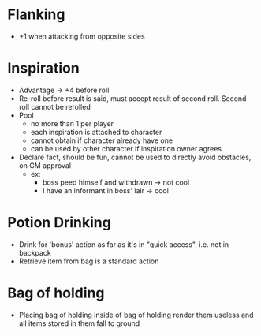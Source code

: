 # Flanking
- +1 when attacking from opposite sides
# Inspiration
- Advantage -> +4 before roll
- Re-roll before result is said, must accept result of second roll. Second roll cannot be rerolled
- Pool
	- no more than 1 per player
	- each inspiration is attached to character
	- cannot obtain if character already have one
	- can be used by other character if inspiration owner agrees
- Declare fact, should be fun, cannot be used to directly avoid obstacles, on GM approval
	- ex:
		- boss peed himself and withdrawn -> not cool
		- I have an informant in boss' lair -> cool

# Potion Drinking
- Drink for 'bonus' action as far as it's in "quick access", i.e. not in backpack
- Retrieve item from bag is a standard action

# Bag of holding
- Placing bag of holding inside of bag of holding render them useless and all items stored in them fall to ground